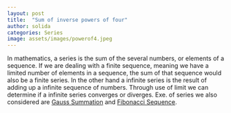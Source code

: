 ```yaml
---
layout: post
title:  "Sum of inverse powers of four"
author: solida
categories: Series
image: assets/images/powerof4.jpeg
---
```

In mathematics, a series is the sum of the several numbers, or elements of a
sequence. If we are dealing with a finite sequence, meaning we have a limited
number of elements in a sequence, the sum of that sequence would also be a finite
series. In the other hand a infinite series is the result of adding up a infinite
sequence of numbers. Through use of limit we can determine if a infinite series
converges or diverges. Exe. of series we also considered are [Gauss Summation](https://visualproofs.github.io/series/2022/04/12/gauss.html)
and [Fibonacci Sequence](https://visualproofs.github.io/series/2022/04/12/fibonacci.html).

<div id="observablehq-6c0f974d">
  <div class="observablehq-viewof-levels"></div>
  <div class="observablehq-dom"></div>
</div>
<script type="module">
  import {Runtime, Inspector} from "https://cdn.jsdelivr.net/npm/@observablehq/runtime@4/dist/runtime.js";
  import define from "https://api.observablehq.com/@864af2bf64442aa6/inverse-power-of-4.js?v=3";
  (new Runtime).module(define, name => {
    if (name === "viewof levels") return Inspector.into("#observablehq-6c0f974d .observablehq-viewof-levels")();
    if (name === "dom") return Inspector.into("#observablehq-6c0f974d .observablehq-dom")();
  });
</script>